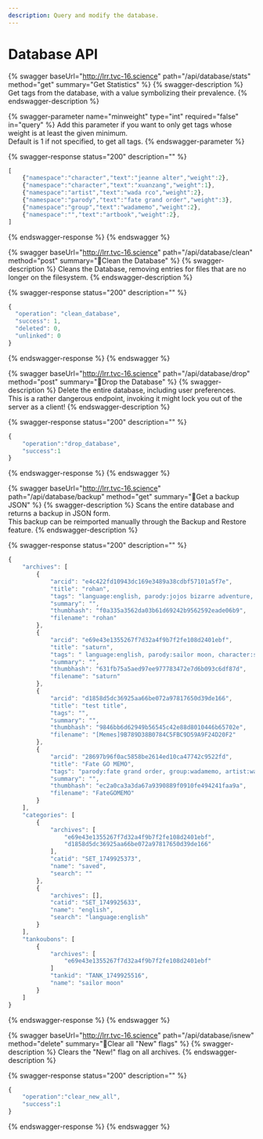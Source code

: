 ```yaml
---
description: Query and modify the database.
---
```


# Database API

{% swagger baseUrl="http://lrr.tvc-16.science" path="/api/database/stats" method="get" summary="Get Statistics" %}
{% swagger-description %}
Get tags from the database, with a value symbolizing their prevalence.
{% endswagger-description %}

{% swagger-parameter name="minweight" type="int" required="false" in="query" %}
Add this parameter if you want to only get tags whose weight is at least the given minimum.  
Default is 1 if not specified, to get all tags.
{% endswagger-parameter %}

{% swagger-response status="200" description="" %}
```javascript
[
    {"namespace":"character","text":"jeanne alter","weight":2},
    {"namespace":"character","text":"xuanzang","weight":1},
    {"namespace":"artist","text":"wada rco","weight":2},
    {"namespace":"parody","text":"fate grand order","weight":3},
    {"namespace":"group","text":"wadamemo","weight":2},
    {"namespace":"","text":"artbook","weight":2},
]
```
{% endswagger-response %}
{% endswagger %}

{% swagger baseUrl="http://lrr.tvc-16.science" path="/api/database/clean" method="post" summary="🔑Clean the Database" %}
{% swagger-description %}
Cleans the Database, removing entries for files that are no longer on the filesystem.
{% endswagger-description %}

{% swagger-response status="200" description="" %}
```javascript
{
  "operation": "clean_database",
  "success": 1,
  "deleted": 0,
  "unlinked": 0
}
```
{% endswagger-response %}
{% endswagger %}

{% swagger baseUrl="http://lrr.tvc-16.science" path="/api/database/drop" method="post" summary="🔑Drop the Database" %}
{% swagger-description %}
Delete the entire database, including user preferences.  
This is a rather dangerous endpoint, invoking it might lock you out of the server as a client!
{% endswagger-description %}

{% swagger-response status="200" description="" %}
```javascript
{
    "operation":"drop_database",
    "success":1
}
```
{% endswagger-response %}
{% endswagger %}

{% swagger baseUrl="http://lrr.tvc-16.science" path="/api/database/backup" method="get" summary="🔑Get a backup JSON" %}
{% swagger-description %}
Scans the entire database and returns a backup in JSON form.  
This backup can be reimported manually through the Backup and Restore feature.
{% endswagger-description %}

{% swagger-response status="200" description="" %}
```javascript
{
    "archives": [
        {
            "arcid": "e4c422fd10943dc169e3489a38cdbf57101a5f7e",
            "title": "rohan",
            "tags": "language:english, parody:jojos bizarre adventure, character:rohan kishibe, date_added:1541778455",
            "summary": "",
            "thumbhash": "f0a335a3562da03b61d69242b9562592eade06b9",
            "filename": "rohan"
        },
        {
            "arcid": "e69e43e1355267f7d32a4f9b7f2fe108d2401ebf",
            "title": "saturn",
            "tags": " language:english, parody:sailor moon, character:sailor saturn, date_added:1553537268",
            "summary": "",
            "thumbhash": "631fb75a5aed97ee977783472e7d6b093c6df87d",
            "filename": "saturn"
        },
        {
            "arcid": "d1858d5dc36925aa66be072a97817650d39de166",
            "title": "test title",
            "tags": "",
            "summary": "",
            "thumbhash": "9846bb6d62949b56545c42e88d8010446b65702e",
            "filename": "[Memes]9B789D38B0784C5FBC9D59A9F24D20F2"
        },
        {
            "arcid": "28697b96f0ac5858be2614ed10ca47742c9522fd",
            "title": "Fate GO MEMO",
            "tags": "parody:fate grand order, group:wadamemo, artist:wada rco, artbook, full color, super:test, date_added:1553537258",
            "summary": "",
            "thumbhash": "ec2a0ca3a3da67a9390889f0910fe494241faa9a",
            "filename": "FateGOMEMO"
        }
    ],
    "categories": [
        {
            "archives": [
                "e69e43e1355267f7d32a4f9b7f2fe108d2401ebf",
                "d1858d5dc36925aa66be072a97817650d39de166"
            ],
            "catid": "SET_1749925373",
            "name": "saved",
            "search": ""
        },
        {
            "archives": [],
            "catid": "SET_1749925633",
            "name": "english",
            "search": "language:english"
        }
    ],
    "tankoubons": [
        {
            "archives": [
                "e69e43e1355267f7d32a4f9b7f2fe108d2401ebf"
            ]
            "tankid": "TANK_1749925516",
            "name": "sailor moon"
        }
    ]
}
```
{% endswagger-response %}
{% endswagger %}

{% swagger baseUrl="http://lrr.tvc-16.science" path="/api/database/isnew" method="delete" summary="🔑Clear all "New" flags" %}
{% swagger-description %}
Clears the "New!" flag on all archives.
{% endswagger-description %}

{% swagger-response status="200" description="" %}
```javascript
{
    "operation":"clear_new_all",
    "success":1
}
```
{% endswagger-response %}
{% endswagger %}
